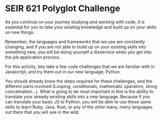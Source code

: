 # SEIR 621 Polyglot Challenge

As you continue on your journey studying and working with code, it is essential for you to take your existing knowledge and build up on your skills on new things.

Remember, the languages and frameworks that we use are constantly changing, and if you are not able to build up on your existing skills into something new, you will be doing yourself a disservice when you get into the job application process.

For this activity, lets take a few code challenges that we are familiar with in Javascript, and try them out in our new language, Python

You should already know the steps required for these challenges, and the different parts involved (Looping, conditionals, mathematic operators, string concatination...). What is going to be most important in this is the ability to translate your already existing skills into a new language. Because if you can translate your basic JS to Python, you will be able to use these same skills to learn Ruby, Java, Rust, or any of the other many, many languages out there that you will see in the wild.